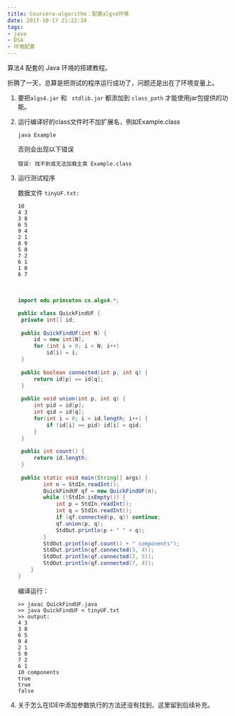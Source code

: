 ```yaml
---
title: Coursera-algorithm：配置algs4环境 
date: 2017-10-17 21:22:34
tags: 
- java
- DSA
- 环境配置
---
```


算法4 配套的 Java 环境的搭建教程。

<!-- more -->

折腾了一天，总算是把测试的程序运行成功了，问题还是出在了环境变量上。

1. 要把` algs4.jar ` 和 ` stdlib.jar` 都添加到 ` class_path ` 才能使用jar包提供的功能。

2. 运行编译好的class文件时不加扩展名，例如Example.class

   ```
   java Example 
   ```

   否则会出现以下错误

   ```
   错误: 找不到或无法加载主类 Example.class
   ```

3. 运行测试程序

   数据文件 ` tinyUF.txt: ` 

   ```
   10
   4 3
   3 8
   6 5
   9 4
   2 1
   8 9
   5 0
   7 2
   6 1
   1 0
   6 7
   ```

   ​

   ```java
   import edu.princeton.cs.algs4.*;

   public class QuickFindUF {
   	private int[] id;
   	
   	public QuickFindUF(int N) {
   		id = new int[N];
   		for (int i = 0; i < N; i++)
   			id[i] = i;
   	}
   	
   	public boolean connected(int p, int q) {
   		return id[p] == id[q];
   	}
   	
   	public void union(int p, int q) {
   		int pid = id[p];
   		int qid = id[q];
   		for(int i = 0; i < id.length; i++) {
   			if (id[i] == pid) id[i] = qid;
   		}
   	}
   	
   	public int count() {
   		return id.length;
   	}
   	
   	public static void main(String[] args) {
           int n = StdIn.readInt();
           QuickFindUF qf = new QuickFindUF(n);
           while (!StdIn.isEmpty()) {
               int p = StdIn.readInt();
               int q = StdIn.readInt();
               if (qf.connected(p, q)) continue;
               qf.union(p, q);
               StdOut.println(p + " " + q);
           }
           StdOut.println(qf.count() + " components");
           StdOut.println(qf.connected(3, 4));
           StdOut.println(qf.connected(2, 5));
           StdOut.println(qf.connected(7, 4));
       }
   }

   ```

   编译运行：	

   ```
   >> javac QuickFindUF.java
   >> java QuickFindUF < tinyUF.txt
   >> output:
   4 3
   3 8
   6 5
   9 4
   2 1
   5 0
   7 2
   6 1
   10 components
   true
   true
   false
   ```

4. 关于怎么在IDE中添加参数执行的方法还没有找到，这里留到后续补充。

